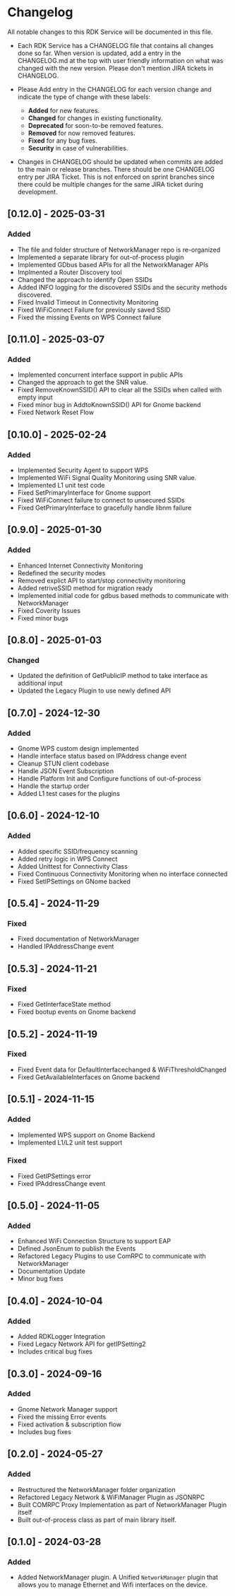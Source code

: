 # Changelog

All notable changes to this RDK Service will be documented in this file.

* Each RDK Service has a CHANGELOG file that contains all changes done so far. When version is updated, add a entry in the CHANGELOG.md at the top with user friendly information on what was changed with the new version. Please don't mention JIRA tickets in CHANGELOG. 

* Please Add entry in the CHANGELOG for each version change and indicate the type of change with these labels:
    * **Added** for new features.
    * **Changed** for changes in existing functionality.
    * **Deprecated** for soon-to-be removed features.
    * **Removed** for now removed features.
    * **Fixed** for any bug fixes.
    * **Security** in case of vulnerabilities.

* Changes in CHANGELOG should be updated when commits are added to the main or release branches. There should be one CHANGELOG entry per JIRA Ticket. This is not enforced on sprint branches since there could be multiple changes for the same JIRA ticket during development. 

## [0.12.0] - 2025-03-31
### Added
- The file and folder structure of NetworkManager repo is re-organized
- Implemented a separate library for out-of-process plugin
- Implemented GDbus based APIs for all the NetworkManager APIs
- Implmented a Router Discovery tool
- Changed the approach to identify Open SSIDs
- Added INFO logging for the discovered SSIDs and the security methods discovered.
- Fixed Invalid Timeout in Connectivity Monitoring
- Fixed WiFiConnect Failure for previously saved SSID
- Fixed the missing Events on WPS Connect failure


## [0.11.0] - 2025-03-07
### Added
- Implemented concurrent interface support in public APIs
- Changed the approach to get the SNR value.
- Fixed RemoveKnownSSID() API to clear all the SSIDs when called with empty input
- Fixed minor bug in AddtoKnownSSID() API for Gnome backend
- Fixed Network Reset Flow

## [0.10.0] - 2025-02-24
### Added
- Implemented Security Agent to support WPS
- Implemented WiFi Signal Quality Monitoring using SNR value.
- Implemented L1 unit test code
- Fixed SetPrimaryInterface for Gnome support
- Fixed WiFiConnect failure to connect to unsecured SSIDs
- Fixed GetPrimaryInterface to gracefully handle libnm failure

## [0.9.0] - 2025-01-30
### Added
- Enhanced Internet Connectivity Monitoring
- Redefined the security modes
- Removed explict API to start/stop connectivity monitoring
- Added retriveSSID method for migration ready
- Implemented initial code for gdbus based methods to communicate with NetworkManager
- Fixed Coverity Issues
- Fixed minor bugs

## [0.8.0] - 2025-01-03
### Changed
- Updated the definition of GetPublicIP method to take interface as additional input
- Updated the Legacy Plugin to use newly defined API

## [0.7.0] - 2024-12-30
### Added
- Gnome WPS custom design implemented
- Handle interface status based on IPAddress change event
- Cleanup STUN client codebase
- Handle JSON Event Subscription
- Handle Platform Init and Configure functions of out-of-process
- Handle the startup order
- Added L1 test cases for the plugins

## [0.6.0] - 2024-12-10
### Added
- Added specific SSID/frequency scanning
- Added retry logic in WPS Connect
- Added Unittest for Connectivity Class
- Fixed Continuous Connectivity Monitoring when no interface connected
- Fixed SetIPSettings on GNome backed

## [0.5.4] - 2024-11-29
### Fixed
- Fixed documentation of NetworkManager
- Handled IPAddressChange event

## [0.5.3] - 2024-11-21
### Fixed
- Fixed GetInterfaceState method
- Fixed bootup events on Gnome backend

## [0.5.2] - 2024-11-19
### Fixed
- Fixed Event data for DefaultInterfacechanged & WiFiThresholdChanged
- Fixed GetAvailableInterfaces on Gnome backend

## [0.5.1] - 2024-11-15
### Added
- Implemented WPS support on Gnome Backend
- Implemented L1/L2 unit test support
### Fixed
- Fixed GetIPSettings error
- Fixed IPAddressChange event

## [0.5.0] - 2024-11-05
### Added
- Enhanced WiFi Connection Structure to support EAP
- Defined JsonEnum to publish the Events
- Refactored Legacy Plugins to use ComRPC to communicate with NetworkManager
- Documentation Update
- Minor bug fixes

## [0.4.0] - 2024-10-04
### Added
- Added RDKLogger Integration
- Fixed Legacy Network API for getIPSetting2
- Includes critical bug fixes 

## [0.3.0] - 2024-09-16
### Added
- Gnome Network Manager support
- Fixed the missing Error events
- Fixed activation & subscription flow
- Includes bug fixes

## [0.2.0] - 2024-05-27
### Added
- Restructured the NetworkManager folder organization
- Refactored Legacy Network & WiFiManager Plugin as JSONRPC
- Built COMRPC Proxy Implementation as part of NetworkManager Plugin itself
- Built out-of-process class as part of main library itself.

## [0.1.0] - 2024-03-28
### Added
- Added NetworkManager plugin. A Unified `NetworkManager` plugin that allows you to manage Ethernet and Wifi interfaces on the device.
